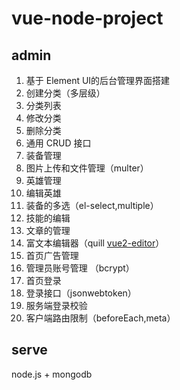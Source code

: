 # vue-node-project

## admin

1. 基于 Element UI的后台管理界面搭建
2. 创建分类（多层级）
3. 分类列表
4. 修改分类
5. 删除分类
6. 通用 CRUD 接口
7. 装备管理
8. 图片上传和文件管理（multer）
9. 英雄管理
10. 编辑英雄
11. 装备的多选（el-select,multiple）
12. 技能的编辑
13. 文章的管理
14. 富文本编辑器（quill  [vue2-editor](https://www.npmjs.com/package/vue2-editor)）
15. 首页广告管理
16. 管理员账号管理 （bcrypt）
17. 首页登录
18. 登录接口（jsonwebtoken）
19. 服务端登录校验
20. 客户端路由限制（beforeEach,meta）


## serve

node.js + mongodb